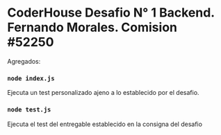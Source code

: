 # CoderHouse Desafio N° 1 Backend. Fernando Morales. Comision #52250

Agregados:

### `node index.js`

Ejecuta un test personalizado ajeno a lo establecido por el desafio.

### `node test.js`

Ejecuta el test del entregable establecido en la consigna del desafio
